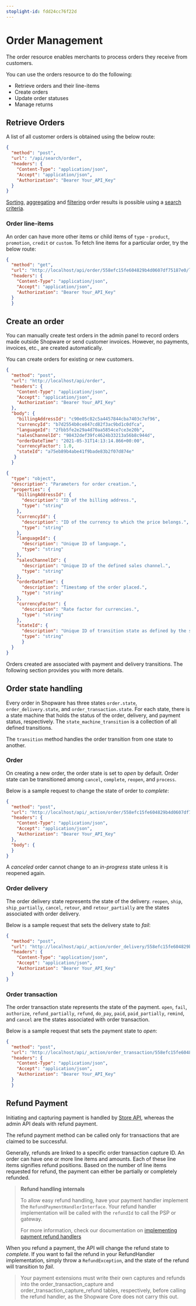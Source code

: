 ```yaml
---
stoplight-id: fdd24cc76f22d
---
```


# Order Management

The order resource enables merchants to process orders they receive from customers.

You can use the orders resource to do the following:

* Retrieve orders and their line-items
* Create orders
* Update order statuses
* Manage returns

## Retrieve Orders

A list of all customer orders is obtained using the below route:

```json http
{
  "method": "post",
  "url": "/api/search/order",
  "headers": {
    "Content-Type": "application/json",
    "Accept": "application/json",
    "Authorization": "Bearer Your_API_Key"
  }
}
```

[Sorting](https://shopware.stoplight.io/docs/store-api/cf710bf73d0cd-search-queries#sort), [aggregating](https://shopware.stoplight.io/docs/store-api/cf710bf73d0cd-search-queries#aggregations) and [filtering](https://shopware.stoplight.io/docs/store-api/cf710bf73d0cd-search-queries#filter) order results is possible using a [search criteria](https://shopware.stoplight.io/docs/store-api/cf710bf73d0cd-search-queries).

### Order line-items

An order can have more other items or child items of `type` - `product`, `promotion`, `credit` or `custom`. To fetch line items for a particular order, try the below route:

```json http
{
  "method": "get",
  "url": "http://localhost/api/order/558efc15fe604829b4d0607df75187e0/line-item",
  "headers": {
    "Content-Type": "application/json",
    "Accept": "application/json",
    "Authorization": "Bearer Your_API_Key"
  }
  }
```

## Create an order

You can manually create test orders in the admin panel to record orders made outside Shopware or send customer invoices. However, no payments, invoices, etc., are created automatically.

You can create orders for existing or new customers.

```json http
{
  "method": "post",
  "url": "http://localhost/api/order",
  "headers": {
    "Content-Type": "application/json",
    "Accept": "application/json",
    "Authorization": "Bearer Your_API_Key"
  },
  "body": {
    "billingAddressId": "c90e05c82c5a4457844cba7403c7ef96",
    "currencyId": "b7d2554b0ce847cd82f3ac9bd1c0dfca",
    "languageId": "2fbb5fe2e29a4d70aa5854ce7ce3e20b",
    "salesChannelId": "98432def39fc4624b33213a56b8c944d",
    "orderDateTime": "2021-05-31T14:13:14.866+00:00",
    "currencyFactor": 1.0,
    "stateId": "a75eb89b4abe41f9bade83b2f07d874e"
   }
  }
```

```json json_schema
{
  "type": "object",
  "description": "Parameters for order creation.",
  "properties": {
    "billingAddressId": {
      "description": "ID of the billing address.",
      "type": "string"
    },
    "currencyId": {
      "description": "ID of the currency to which the price belongs.",
      "type": "string"
    },
    "languageId": {
      "description": "Unique ID of language.",
      "type": "string"
    },
    "salesChannelId": {
      "description": "Unique ID of the defined sales channel.",
      "type": "string"
    },
    "orderDateTime": {
      "description": "Timestamp of the order placed.",
      "type": "string"
    },
    "currencyFactor": {
      "description": "Rate factor for currencies.",
      "type": "string"
    },
    "stateId": {
      "description": "Unique ID of transition state as defined by the state machine.",
      "type": "string"
      }
  }
}
```

Orders created are associated with payment and delivery transitions. The following section provides you with more details.

## Order state handling

Every order in Shopware has three states `order.state`, `order_delivery.state`, and `order_transaction.state`. For each state, there is a state machine that holds the status of the order, delivery, and payment status, respectively. The `state_machine_transition` is a collection of all defined transitions.

The `transition` method handles the order transition from one state to another.

### Order

On creating a new order, the order state is set to *open* by default. Order state can be transitioned among `cancel`, `complete`, `reopen`, and `process`.

Below is a sample request to change the state of order to *complete*:

```json http
{
  "method": "post",
  "url": "http://localhost/api/_action/order/558efc15fe604829b4d0607df75187e0/state/complete",
  "headers": {
    "Content-Type": "application/json",
    "Accept": "application/json",
    "Authorization": "Bearer Your_API_Key"
  },
  "body": {
  }
}
```

A *canceled* order cannot change to an *in-progress* state unless it is reopened again.

### Order delivery

The order delivery state represents the state of the delivery. `reopen`, `ship`, `ship_partially`, `cancel`, `retour`, and `retour_partially` are the states associated with order delivery.

Below is a sample request that sets the delivery state to *fail*:

```json http
{
  "method": "post",
  "url": "http://localhost/api/_action/order_delivery/558efc15fe604829b4d0607df75187e0/state/fail",
  "headers": {
    "Content-Type": "application/json",
    "Accept": "application/json",
    "Authorization": "Bearer Your_API_Key"
  }
}
```

### Order transaction

The order transaction state represents the state of the payment. `open`, `fail`, `authorize`, `refund_partially`, `refund`, `do_pay`, `paid`, `paid_partially`, `remind`,  and `cancel` are the states associated with order transaction.

Below is a sample request that sets the payment state to *open*:

```json http
{
  "method": "post",
  "url": "http://localhost/api/_action/order_transaction/558efc15fe604829b4d0607df75187e0/state/open",
  "headers": {
    "Content-Type": "application/json",
    "Accept": "application/json",
    "Authorization": "Bearer Your_API_Key"
  }
  }
```  

## Refund Payment

Initiating and capturing payment is handled by [Store API](https://shopware.stoplight.io/docs/store-api/8218801e50fe5-handling-the-payment), whereas the admin API deals with refund payment.

The refund payment method can be called only for transactions that are claimed to be successful.

Generally, refunds are linked to a specific order transaction capture ID. An order can have one or more line items and amounts. Each of these line items signifies refund positions. Based on the number of line items requested for refund, the payment can either be partially or completely refunded.

<!-- theme: danger -->
> **Refund handling internals**
>
> To allow easy refund handling, have your payment handler implement the `RefundPaymentHandlerInterface`. Your refund handler implementation will be called with the `refundId` to call the PSP or gateway.
>
> For more information, check our documentation on [implementing payment refund handlers](https://developer.shopware.com/docs/guides/plugins/plugins/checkout/payment/add-payment-plugin#refund-example)

When you refund a payment, the API will change the refund state to *complete*. If you want to fail the refund in your RefundHandler implementation, simply throw a `RefundException`, and the state of the refund will transition to *fail*.
  
> Your payment extensions must write their own captures and refunds into the order_transaction_capture and order_transaction_capture_refund tables, respectively, before calling the refund handler, as the Shopware Core does not carry this out.
